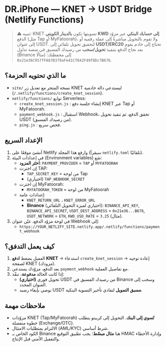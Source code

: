 
# DR.iPhone — KNET → USDT Bridge (Netlify Functions)

> ⚠️ تنبيه: KNET تسويتها تكون **بالدينار الكويتي KWD إلى حسابك البنكي** عبر مزوّد الدفع (مثل Tap أو MyFatoorah)،
> ولا تقوم بالتحويل مباشرةً إلى عملة رقمية أو إلى عنوان USDT. لتحقيق تحويل تلقائي إلى **USDT/ERC20**
> تحتاج إلى خادم يقوم بعد نجاح الدفع بتنفيذ **تحويل/سحب** من رصيدك المسبق في منصة تداول (Binance مثالًا)
> إلى محفظتك: `0x21e36C957fFA87B379aFe41Cf842F49f8Dc7B676`.

## ما الذي تحتويه الحزمة؟
- `site/` نسخة المتجر مع تعديل زر KNET ليستدعي دالة خادمية (`/.netlify/functions/create_knet_session`).
- `netlify/functions/` توابع Serverless:
  - `create_knet_session.js` : إنشاء جلسة دفع KNET عبر Tap أو MyFatoorah.
  - `payment_webhook.js` : استقبال Webhook، تحقق الدفع، ثم تنفيذ تحويل USDT (من رصيدك المسبق).
  - `ping.js` : فحص سريع.

## الإعداد السريع
1) أنشئ موقعًا على Netlify وارفع هذا المجلد (سيقرأ `netlify.toml` تلقائيًا).
2) في إعدادات البيئة (Environment variables) ضَع:
   - **اختَر المزود**: `PAYMENT_PROVIDER` = `TAP` أو `MYFATOORAH`
   - إن اخترت TAP:
     - `TAP_SECRET_KEY` = من لوحة Tap
     - (اختياري) `TAP_WEBHOOK_SECRET`
   - إن اخترت MyFatoorah:
     - `MYFATOORAH_TOKEN` = من لوحة MyFatoorah
   - إعدادات عامة:
     - `KNET_RETURN_URL` ، `KNET_ERROR_URL`
     - **Binance** (اختياري لميزة التحويل التلقائي): `BINANCE_API_KEY`, `BINANCE_API_SECRET`, `USDT_DEST_ADDRESS` = `0x21e36...B676`, `USDT_NETWORK` = `ETH`, `KWD_USD_RATE` = `3.25` (مثال).
3) في لوحة مزوّد الدفع، عيّن عنوان Webhook إلى:
   - `https://YOUR_NETLIFY_SITE.netlify.app/.netlify/functions/payment_webhook`

## كيف يعمل التدفق؟
1) العميل يضغط **ادفع KNET** → استدعاء `create_knet_session` → إعادة توجيه لصفحة KNET (مزودك).
2) بعد الدفع، مزوّدك يستدعي `payment_webhook` مع تفاصيل العملية.
3) إذا كانت الحالة **مدفوعة**، ننفّذ:
   - **(اختياري)** تحويل فوري USDT من رصيدك المسبق في Binance وسحب إلى العنوان المحدد.
   - نوصي بإبقاء رصيد USDT **مسبق التمويل** لتفادي تأخير التسوية البنكية.

## ملاحظات مهمة
- مزوّدات KNET (Tap/MyFatoorah) **تُسوي إلى البنك**. التحويل إلى كريبتو يتطلب خطوة منفصلة (Exchange/OTC).
- الالتزام بمتطلبات الامتثال (AML/KYC) شرط أساسي.
- الكود الخاص بـ Binance هنا **مثال مبسّط**؛ يجب تطبيق التوقيع HMAC وإدارة الأخطاء والتقفيل الأمني قبل الإنتاج.
